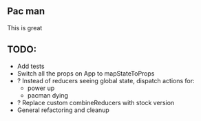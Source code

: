 ## Pac man

This is great

## TODO:

- Add tests
- Switch all the props on App to mapStateToProps
- ? Instead of reducers seeing global state, dispatch actions for:
    - power up
    - pacman dying
- ? Replace custom combineReducers with stock version
- General refactoring and cleanup